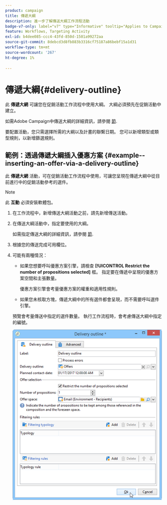 ```yaml
---
product: campaign
title: 傳遞大綱
description: 進一步了解傳送大綱工作流程活動
badge-v7-only: label="v7" type="Informative" tooltip="Applies to Campaign Classic v7 only"
feature: Workflows, Targeting Activity
exl-id: b4dee085-ccc4-43fd-850d-1501a99272aa
source-git-commit: 8debcd3d8fb883b3316cf75187a86bebf15a1d31
workflow-type: tm+mt
source-wordcount: '267'
ht-degree: 1%

---
```


# 傳遞大綱{#delivery-outline}



此 **傳遞大網** 可讓您在促銷活動工作流程中使用大綱。 大綱必須預先在促銷活動中建立。

如需Adobe Campaign中傳送大綱的詳細資訊，請參閱 [節](../../campaign/using/marketing-campaign-deliveries.md#associating-and-structuring-resources-linked-via-a-delivery-outline).

要配置活動，您只需選擇所需的大綱以及計畫的聯繫日期。 您可以新增類型或類型規則，以新增篩選規則。

## 範例：透過傳遞大綱插入優惠方案 {#example--inserting-an-offer-via-a-delivery-outline}

此 **傳遞大網** 活動，可在促銷活動工作流程中使用，可讓您呈現在傳遞大綱中從目前進行中的促銷活動參考的選件。

>[!NOTE]
>
>此 **互動** 必須安裝軟體包。

1. 在工作流程中，新增傳送大綱活動之前，請先新增傳送活動。
1. 在傳送大綱活動中，指定要使用的大綱。

   如需指定傳送大綱的詳細資訊，請參閱 [節](../../campaign/using/marketing-campaign-deliveries.md#associating-and-structuring-resources-linked-via-a-delivery-outline).

1. 根據您的傳送完成可用欄位。
1. 可能有兩種情況：

   * 如果您想要呼叫優惠方案引擎，請檢查 **[!UICONTROL Restrict the number of propositions selected]** 框。 指定要在傳遞中呈現的優惠方案空間和主張數量。

      優惠方案引擎會考量優惠方案的權重和適用性規則。

   * 如果您未核取方塊，傳遞大綱中的所有選件都會呈現，而不需要呼叫選件引擎。

   預覽會考量傳送中指定的選件數量。 執行工作流程時，會考慮傳送大綱中指定的編號。

   ![](assets/int_compo_offre_wf1.png)
